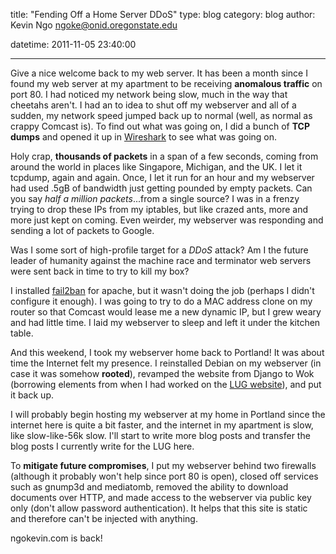 title: "Fending Off a Home Server DDoS"
type: blog
category: blog
author: Kevin Ngo <ngoke@onid.oregonstate.edu>

datetime: 2011-11-05 23:40:00

---

Give a nice welcome back to my web server. It has been a month since I found my
web server at my apartment to be receiving **anomalous traffic** on port 80. I
had noticed my network being slow, much in the way that cheetahs aren't. I had
an to idea to shut off my webserver and all of a sudden, my network speed
jumped back up to normal (well, as normal as crappy Comcast is). To find out
what was going on, I did a bunch of **TCP dumps** and opened it up in
[Wireshark][wireshark] to see what was going on.

Holy crap, **thousands of packets** in a span of a few seconds, coming from around
the world in places like Singapore, Michigan, and the UK. I let it tcpdump,
again and again. Once, I let it run for an hour and my webserver had used .5gB
of bandwidth just getting pounded by empty packets. Can you say *half a million
packets*...from a single source? I was in a frenzy trying to drop these IPs
from my iptables, but like crazed ants, more and more just kept on coming. Even
weirder, my webserver was responding and sending a lot of packets to Google.

Was I some sort of high-profile target for a *DDoS* attack? Am I the future
leader of humanity against the machine race and terminator web servers were
sent back in time to try to kill my box?

I installed [fail2ban][f2b] for apache, but it wasn't doing the job (perhaps I
didn't configure it enough). I was going to try to do a MAC address clone on my
router so that Comcast would lease me a new dynamic IP, but I grew weary and
had little time.  I laid my webserver to sleep and left it under the kitchen
table.

And this weekend, I took my webserver home back to Portland! It was about time
the Internet felt my presence. I reinstalled Debian on my webserver (in case it
was somehow **rooted**), revamped the website from Django to Wok (borrowing
elements from when I had worked on the [LUG website][lug]), and put it back up.

I will probably begin hosting my webserver at my home in Portland since the
internet here is quite a bit faster, and the internet in my apartment is slow,
like slow-like-56k slow. I'll start to write more blog posts and transfer the
blog posts I currently write for the LUG here.

To **mitigate future compromises**, I put my webserver behind two firewalls
(although it probably won't help since port 80 is open), closed off services
such as gnump3d and mediatomb, removed the ability to download documents over
HTTP, and made access to the webserver via public key only (don't allow
password authentication). It helps that this site is static and therefore can't
be injected with anything.

ngokevin.com is back!

[wireshark]:http://wireshark.org
[f2b]:http://fail2ban.org
[lug]:http://lug.oregonstate.edu
